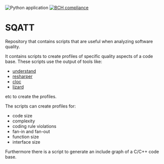 ![Python application](https://github.com/rschuitema/sqatt/workflows/Python%20application/badge.svg)
[![BCH compliance](https://bettercodehub.com/edge/badge/rschuitema/sqatt?branch=master)](https://bettercodehub.com/)

# SQATT

Repository that contains scripts that are useful when analyzing software quality.

It contains scripts to create profiles of specific quality aspects of a code base.
These scripts use the output of tools like:

* [understand](https://scitools.com/)
* [resharper](https://www.jetbrains.com/resharper/)
* [cloc](https://github.com/AlDanial/cloc)
* [lizard](https://github.com/terryyin/lizard)

etc to create the profiles.

The scripts can create profiles for:

* code size
* complexity
* coding rule violations
* fan-in and fan-out
* function size
* interface size

Furthermore there is a script to generate an include graph of a C/C++ code base.
